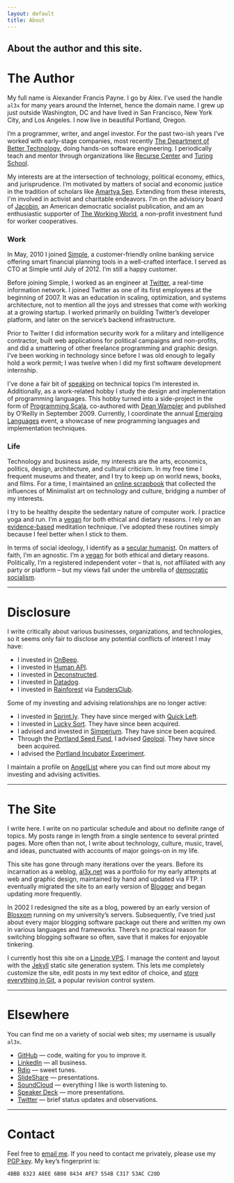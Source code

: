 ```yaml
---
layout: default
title: About
---
```


<h2 class="intro">About the author and this site.</h2>

The Author
==========

My full name is Alexander Francis Payne. I go by Alex. I’ve used the handle `al3x` for many years around the Internet, hence the domain name. I grew up just outside Washington, DC and have lived in San Francisco, New York City, and Los Angeles. I now live in beautiful Portland, Oregon.

I’m a programmer, writer, and angel investor. For the past two-ish years I’ve worked with early-stage companies, most recently [The Department of Better Technology](http://dobt.co/), doing hands-on software engineering. I periodically teach and mentor through organizations like [Recurse Center](https://www.recurse.com/) and [Turing School](http://turing.io/).

My interests are at the intersection of technology, political economy, ethics, and jurisprudence. I’m motivated by matters of social and economic justice in the tradition of scholars like [Amartya Sen](http://en.wikipedia.org/wiki/Amartya_Sen). Extending from these interests, I'm involved in activist and charitable endeavors. I'm on the advisory board of [Jacobin](https://www.jacobinmag.com/), an American democratic socialist publication, and am an enthusiastic supporter of [The Working World](http://www.theworkingworld.org/), a non-profit investment fund for worker cooperatives.

### Work

In May, 2010 I joined [Simple](https://www.simple.com/), a customer-friendly online banking service offering smart financial planning tools in a well-crafted interface. I served as CTO at Simple until July of 2012. I’m still a happy customer.

Before joining Simple, I worked as an engineer at [Twitter](https://twitter.com), a real-time information network. I joined Twitter as one of its first employees at the beginning of 2007. It was an education in scaling, optimization, and systems architecture, not to mention all the joys and stresses that come with working at a growing startup. I worked primarily on building Twitter’s developer platform, and later on the service’s backend infrastructure.

Prior to Twitter I did information security work for a military and intelligence contractor, built web applications for political campaigns and non-profits, and did a smattering of other freelance programming and graphic design. I’ve been working in technology since before I was old enough to legally hold a work permit; I was twelve when I did my first software development internship.

I've done a fair bit of [speaking](https://al3x.net/books_talks.html) on technical topics I’m interested in. Additionally, as a work-related hobby I study the design and implementation of programming languages. This hobby turned into a side-project in the form of [Programming Scala](http://oreilly.com/catalog/9780596155964), co-authored with [Dean Wampler](http://deanwampler.com/) and published by O’Reilly in September 2009. Currently, I coordinate the annual [Emerging Languages](http://emerginglangs.com/) event, a showcase of new programming languages and implementation techniques.

### Life

Technology and business aside, my interests are the arts, economics, politics, design, architecture, and cultural criticism. In my free time I frequent museums and theater, and I try to keep up on world news, books, and films. For a time, I maintained an [online scrapbook](http://minima.soup.io/) that collected the influences of Minimalist art on technology and culture, bridging a number of my interests.

I try to be healthy despite the sedentary nature of computer work. I practice yoga and run. I’m a [vegan](https://en.wikipedia.org/wiki/Veganism) for both ethical and dietary reasons. I rely on an [evidence-based](http://www.ncbi.nlm.nih.gov/pubmed/17958117) meditation technique. I’ve adopted these routines simply because I feel better when I stick to them.

In terms of social ideology, I identify as a [secular humanist](https://en.wikipedia.org/wiki/Secular_Humanism). On matters of faith, I’m an agnostic. I’m a [vegan](https://en.wikipedia.org/wiki/Veganism) for both ethical and dietary reasons. Politically, I’m a registered independent voter – that is, not affiliated with any party or platform – but my views fall under the umbrella of [democratic socialism](http://en.wikipedia.org/wiki/Democratic_socialism).

- - -

Disclosure
==========

I write critically about various businesses, organizations, and technologies, so it seems only fair to disclose any potential conflicts of interest I may have:

-   I invested in [OnBeep](http://onbeep.com/).
-   I invested in [Human API](http://humanapi.co/).
-   I invested in [Deconstructed](http://www.deconstructed.io/).
-   I invested in [Datadog](http://www.datadoghq.com/).
-   I invested in [Rainforest](https://www.rainforestqa.com/) via [FundersClub](http://fundersclub.com/).

Some of my investing and advising relationships are no longer active:

-   I invested in [Sprint.ly](https://sprint.ly/). They have since merged with [Quick Left](http://quickleft.com/).
-   I invested in [Lucky Sort](http://luckysort.com/). They have since been acquired.
-   I advised and invested in [Simperium](https://simperium.com/). They have since been acquired.
-   Through the [Portland Seed Fund](http://portlandseedfund.com/), I advised [Geoloqi](http://geoloqi.com/). They have since been acquired.
-   I advised the [Portland Incubator Experiment](http://www.piepdx.com/).

I maintain a profile on [AngelList](https://angel.co/al3xpayne) where you can find out more about my investing and advising activities.

- - -

The Site
========

I write here. I write on no particular schedule and about no definite range of topics. My posts range in length from a single sentence to several printed pages. More often than not, I write about technology, culture, music, travel, and ideas, punctuated with accounts of major goings-on in my life.

This site has gone through many iterations over the years. Before its incarnation as a weblog, [al3x.net](https://al3x.net) was a portfolio for my early attempts at web and graphic design, maintained by hand and updated via FTP. I eventually migrated the site to an early version of [Blogger](http://blogger.com) and began updating more frequently.

In 2002 I redesigned the site as a blog, powered by an early version of [Blosxom](http://www.blosxom.com/) running on my university’s servers. Subsequently, I’ve tried just about every major blogging software package out there and written my own in various languages and frameworks. There’s no practical reason for switching blogging software so often, save that it makes for enjoyable tinkering.

I currently host this site on a [Linode VPS](http://www.linode.com/?r=45405878277aa04ee1f1d21394285da6b43f963b). I manage the content and layout with the [Jekyll](http://jekyllrb.com/) static site generation system. This lets me completely customize the site, edit posts in my text editor of choice, and [store everything in Git](https://github.com/al3x/al3x.net), a popular revision control system.

- - -

Elsewhere
=========

You can find me on a variety of social web sites; my username is usually `al3x`.

-   [GitHub](https://github.com/al3x) — code, waiting for you to improve it.
-   [LinkedIn](https://www.linkedin.com/in/alexanderpayne) — all business.
-   [Rdio](http://www.rdio.com/people/al3x/) — sweet tunes.
-   [SlideShare](http://www.slideshare.net/al3x/slideshows) — presentations.
-   [SoundCloud](https://soundcloud.com/al3xpayne) — everything I like is worth listening to.
-   [Speaker Deck](https://speakerdeck.com/al3x) — more presentations.
-   [Twitter](https://twitter.com/al3x) — brief status updates and observations.

- - -

Contact
=======

Feel free to [email me](mailto:al3x@al3x.net). If you need to contact me privately, please use my [PGP key](/al3x.asc). My key’s fingerprint is:

    4BBB 8323 A8EE 6B08 8434 AFE7 554B C317 53AC C28D
